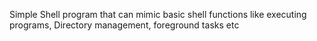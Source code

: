 Simple Shell program that can mimic basic shell functions
like executing programs, Directory management, foreground tasks etc
